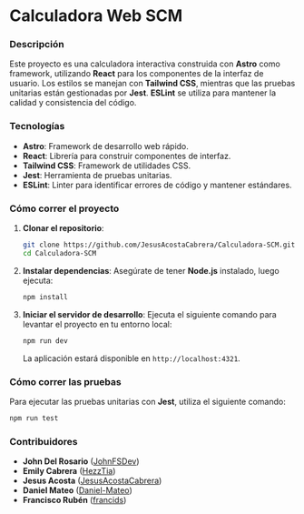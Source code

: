 
# **Calculadora Web SCM**

### **Descripción**
Este proyecto es una calculadora interactiva construida con **Astro** como framework, utilizando **React** para los componentes de la interfaz de usuario. Los estilos se manejan con **Tailwind CSS**, mientras que las pruebas unitarias están gestionadas por **Jest**. **ESLint** se utiliza para mantener la calidad y consistencia del código.

### **Tecnologías**
- **Astro**: Framework de desarrollo web rápido.
- **React**: Librería para construir componentes de interfaz.
- **Tailwind CSS**: Framework de utilidades CSS.
- **Jest**: Herramienta de pruebas unitarias.
- **ESLint**: Linter para identificar errores de código y mantener estándares.

### **Cómo correr el proyecto**
1. **Clonar el repositorio**:
   ```bash
   git clone https://github.com/JesusAcostaCabrera/Calculadora-SCM.git
   cd Calculadora-SCM
   ```

2. **Instalar dependencias**:
   Asegúrate de tener **Node.js** instalado, luego ejecuta:
   ```bash
   npm install
   ```

3. **Iniciar el servidor de desarrollo**:
   Ejecuta el siguiente comando para levantar el proyecto en tu entorno local:
   ```bash
   npm run dev
   ```
   La aplicación estará disponible en `http://localhost:4321`.

### **Cómo correr las pruebas**
Para ejecutar las pruebas unitarias con **Jest**, utiliza el siguiente comando:
```bash
npm run test
```

### **Contribuidores**
- **John Del Rosario** ([JohnFSDev](https://github.com/JohnFSDev))
- **Emily Cabrera** ([HezzTia](https://github.com/HezzTia))
- **Jesus Acosta** ([JesusAcostaCabrera](https://github.com/JesusAcostaCabrera))
- **Daniel Mateo** ([Daniel-Mateo](https://github.com/Daniel-Mateo))
- **Francisco Rubén** ([francids](https://github.com/francids))
